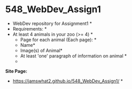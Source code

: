 # 548_WebDev_Assign1
* WebDev repository for Assignment1 *
* Requirements: *
* At least 4 animals in your zoo (>= 4) *
   * Page for each animal (Each page): *
   * Name* 
   * Image(s) of Animal*
   * At least 'one' paragraph of information on animal *
   * 
**Site Page:**
* https://jamswhat2.github.io/548_WebDev_Assign1/ *
